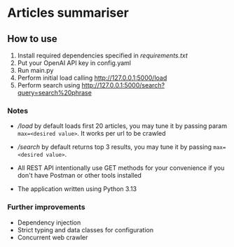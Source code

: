 # Articles summariser

## How to use

1. Install required dependencies specified in *requirements.txt*
2. Put your OpenAI API key in config.yaml
3. Run main.py
4. Perform initial load calling http://127.0.0.1:5000/load
5. Perform search using http://127.0.0.1:5000/search?query=search%20phrase

### Notes

- */load* by default loads first 20 articles, you may tune it by passing param ```max=<desired value>```.
It works per url to be crawled

- */search* by default returns top 3 results, you may tune it by passing ```max=<desired value>```.

- All REST API intentionally use GET methods for your convenience if you don't have Postman or other tools installed

- The application written using Python 3.13

### Further improvements

- Dependency injection
- Strict typing and data classes for configuration
- Concurrent web crawler